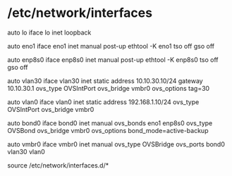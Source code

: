 # /etc/network/interfaces

auto lo
iface lo inet loopback

auto eno1
iface eno1 inet manual
  post-up ethtool -K eno1 tso off gso off

auto enp8s0
iface enp8s0 inet manual
  post-up ethtool -K enp8s0 tso off gso off

auto vlan30
iface vlan30 inet static
        address 10.10.30.10/24
        gateway 10.10.30.1
        ovs_type OVSIntPort
        ovs_bridge vmbr0
        ovs_options tag=30

auto vlan0
iface vlan0 inet static
        address 192.168.1.10/24
        ovs_type OVSIntPort
        ovs_bridge vmbr0

auto bond0
iface bond0 inet manual
        ovs_bonds eno1 enp8s0
        ovs_type OVSBond
        ovs_bridge vmbr0
        ovs_options bond_mode=active-backup

auto vmbr0
iface vmbr0 inet manual
        ovs_type OVSBridge
        ovs_ports bond0 vlan30 vlan0

source /etc/network/interfaces.d/*